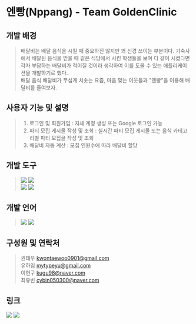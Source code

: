 # 엔빵(Nppang) - Team GoldenClinic

## 개발 배경
> 배달비는 배달 음식을 시킬 때 중요하진 않지만 꽤 신경 쓰이는 부분이다. 기숙사에서 배달된 음식을 받을 때 같은 식당에서 시킨 학생들을 보며 다 같이 시켰다면 각자 부담하는 배달비가 적어질 것이라 생각하여 이를 도울 수 있는 애플리케이션을 개발하기로 했다. <br> 배달 음식 배달비가 무섭게 치솟는 요즘, 마음 맞는 이웃들과 "엔빵"을 이용해 배달비를 줄여보자.
 
## 사용자 기능 및 설명
> 1. 로그인 및 회원가입 : 자체 계정 생성 또는 Google 로그인 가능
> 2. 파티 모집 게시물 작성 및 조회 : 실시간 파티 모집 게시물 또는 음식 카테고리별 파티 모집글 작성 및 조회
> 3. 배달비 자동 계산 : 모집 인원수에 따라 배달비 할당

## 개발 도구
> <img src="https://img.shields.io/badge/AndroidStudio-3DDC84?style=flat-square&logo=AndroidStudio&logoColor=white"/></a>
> <img src="https://img.shields.io/badge/Xcode-147EFB?style=flat-square&logo=Xcode&logoColor=white"/></a> <br>
> <img src="https://img.shields.io/badge/Firebase-FFCA28?style=flat-square&logo=Firebase&logoColor=black"/></a>
> <img src="https://img.shields.io/badge/Figma-F24E1E?style=flat-square&logo=Figma&logoColor=white"/></a> <br>

## 개발 언어
> <img src="https://img.shields.io/badge/kotlin-7F52FF?style=flat-square&logo=kotlin&logoColor=white"/></a>
> <img src="https://img.shields.io/badge/Swift-F05138?style=flat-square&logo=Swift&logoColor=white"/></a> <br>

## 구성원 및 연락처
> 권태우 kwontaewoo0901@gmail.com  
> 유하임 mytypeyu@gmail.com  
> 이현구 kugu98@naver.com  
> 최유빈 cybin050300@naver.com  

## 링크
<a href="https://trello.com/2022goldenclinic"><img src="https://img.shields.io/badge/Trello-0052CC?style=flat-square&logo=Trello&logoColor=white"/></a> 
<a href="https://www.canva.com/design/DAFIs1jWABA/2N8gaxTfqrOaEK7XWxlm9g/view?utm_content=DAFIs1jWABA&utm_campaign=designshare&utm_medium=link&utm_source=publishsharelink"><img src="https://img.shields.io/badge/Canva-00C4CC?style=flat-square&logo=Canva&logoColor=white">
